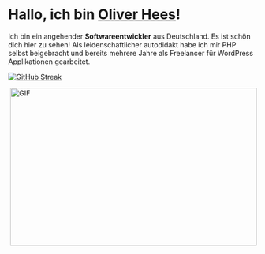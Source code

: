 # Hallo, ich bin [Oliver Hees](https://oliverhees.com/)!

Ich bin ein angehender **Softwareentwickler** aus Deutschland. Es ist schön dich hier zu sehen!
Als leidenschaftlicher autodidakt habe ich mir PHP selbst beigebracht und bereits mehrere Jahre als
Freelancer für WordPress Applikationen gearbeitet.

[![GitHub Streak](https://streak-stats.demolab.com?user=oliverhees&locale=de&date_format=j%20M%5B%20Y%5D&exclude_days=Sun%2CSat)](https://git.io/streak-stats)

<img align="right" alt="GIF" src="https://github.com/oliverhees/oliverhees.github.io/blob/main/code.gif?raw=true" width="500" height="320" />
